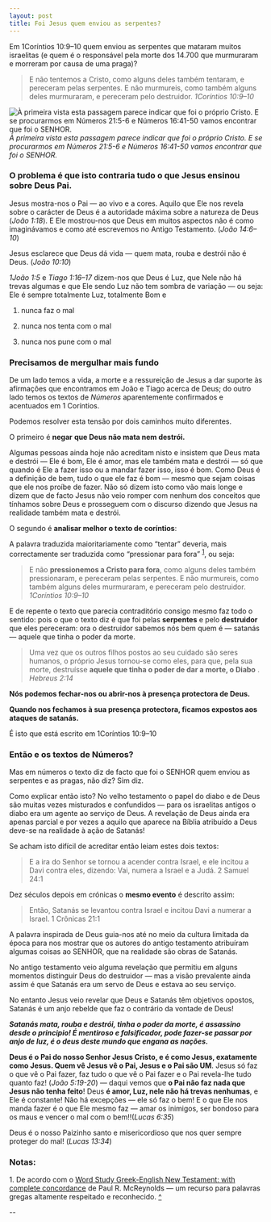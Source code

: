 ```yaml
---
layout: post
title: Foi Jesus quem enviou as serpentes?
---
```


Em 1Coríntios 10:9–10 quem enviou as serpentes que mataram muitos israelitas (e quem é o responsável pela morte dos 14.700 que murmuraram e morreram por causa de uma praga)?
> E não tentemos a Cristo, como alguns deles também tentaram, e pereceram pelas serpentes.
E não murmureis, como também alguns deles murmuraram, e pereceram pelo destruidor.
> *1Coríntios 10:9–10*

![À primeira vista esta passagem parece indicar que foi o próprio Cristo. E se procurarmos em *Números 21:5-6* e *Números 16:41-50* vamos encontrar que foi o SENHOR.](https://cdn-images-1.medium.com/max/2048/1*gtqYFTAXZ4KUHCSzBajKnQ.jpeg)*À primeira vista esta passagem parece indicar que foi o próprio Cristo. E se procurarmos em *Números 21:5-6* e *Números 16:41-50* vamos encontrar que foi o SENHOR.*

### O problema é que isto contraria tudo o que Jesus ensinou sobre Deus Pai.

Jesus mostra-nos o Pai — ao vivo e a cores. Aquilo que Ele nos revela sobre o carácter de Deus é a autoridade máxima sobre a natureza de Deus (*João 1:18*). E Ele mostrou-nos que Deus em muitos aspectos não é como imaginávamos e como até escrevemos no Antigo Testamento. (*João 14:6–10*)

Jesus esclarece que Deus dá vida — quem mata, rouba e destrói não é Deus. (*João 10:10*)

*1João 1:5* e *Tiago 1:16–17* dizem-nos que Deus é Luz, que Nele não há trevas algumas e que Ele sendo Luz não tem sombra de variação — ou seja: Ele é sempre totalmente Luz, totalmente Bom e

1. nunca faz o mal

1. nunca nos tenta com o mal

1. nunca nos pune com o mal

### Precisamos de mergulhar mais fundo

De um lado temos a vida, a morte e a ressureição de Jesus a dar suporte às afirmações que encontramos em João e Tiago acerca de Deus; do outro lado temos os textos de *Números* aparentemente confirmados e acentuados em 1 Coríntios.

Podemos resolver esta tensão por dois caminhos muito diferentes.

O primeiro é **negar** **que Deus não mata nem destrói.**

Algumas pessoas ainda hoje não acreditam nisto e insistem que Deus mata e destrói — Ele é bom, Ele é amor, mas ele também mata e destrói — só que quando é Ele a fazer isso ou a mandar fazer isso, isso é bom. Como Deus é a definição de bem, tudo o que ele faz é bom — mesmo que sejam coisas que ele nos proíbe de fazer. Não só dizem isto como vão mais longe e dizem que de facto Jesus não veio romper com nenhum dos conceitos que tínhamos sobre Deus e prosseguem com o discurso dizendo que Jesus na realidade também mata e destrói.

O segundo é **analisar melhor o texto de coríntios**:

A palavra traduzida maioritariamente como “tentar” deveria, mais correctamente ser traduzida como “pressionar para fora” <a name="footnote1-origin"></a><sup>[1](#footnote1 "De acordo com o Word Study Greek-English New Testament: with complete concordance de Paul R. McReynolds — um recurso para palavras gregas altamente respeitado e reconhecido.")</sup>, ou seja:
> E não **pressionemos a Cristo para fora**, como alguns deles também pressionaram, e pereceram pelas serpentes.
E não murmureis, como também alguns deles murmuraram, e pereceram pelo destruidor.
> *1Coríntios 10:9–10*

E de repente o texto que parecia contraditório consigo mesmo faz todo o sentido: pois o que o texto diz é que foi pelas **serpentes** e pelo **destruidor** que eles pereceram: ora o destruidor sabemos nós bem quem é — satanás — aquele que tinha o poder da morte.
> Uma vez que os outros filhos postos ao seu cuidado são seres humanos, o próprio Jesus tornou-se como eles, para que, pela sua morte, destruísse **aquele que tinha o poder de dar a morte, o Diabo** .
> *Hebreus 2:14*

**Nós podemos fechar-nos ou abrir-nos à presença protectora de Deus.**

**Quando nos fechamos à sua presença protectora, ficamos expostos aos ataques de satanás.**

É isto que está escrito em 1Coríntios 10:9–10

### Então e os textos de Números?

Mas em números o texto diz de facto que foi o SENHOR quem enviou as serpentes e as pragas, não diz? Sim diz.

Como explicar então isto? No velho testamento o papel do diabo e de Deus são muitas vezes misturados e confundidos — para os israelitas antigos o diabo era um agente ao serviço de Deus. A revelação de Deus ainda era apenas parcial e por vezes a aquilo que aparece na Bíblia atribuído a Deus deve-se na realidade à ação de Satanás!

Se acham isto difícil de acreditar então leiam estes dois textos:
> E a ira do Senhor se tornou a acender contra Israel, e ele incitou a Davi contra eles, dizendo: Vai, numera a Israel e a Judá.
> 2 Samuel 24:1

Dez séculos depois em crónicas o **mesmo evento** é descrito assim:
> Então, Satanás se levantou contra Israel e incitou Davi a numerar a Israel.
> 1 Crônicas 21:1

A palavra inspirada de Deus guia-nos até no meio da cultura limitada da época para nos mostrar que os autores do antigo testamento atribuíram algumas coisas ao SENHOR, que na realidade são obras de Satanás.

No antigo testamento veio alguma revelação que permitiu em alguns momentos distinguir Deus do destruidor — mas a visão prevalente ainda assim é que Satanás era um servo de Deus e estava ao seu serviço.

No entanto Jesus veio revelar que Deus e Satanás têm objetivos opostos, Satanás é um anjo rebelde que faz o contrário da vontade de Deus!

***Satanás mata, rouba e destrói, tinha o poder da morte, é assassino desde o principio! É mentiroso e falsificador, pode fazer-se passar por anjo de luz, é o deus deste mundo que engana as nações.***

**Deus é o Pai do nosso Senhor Jesus Cristo, e é como Jesus, exatamente como Jesus. Quem vê Jesus vê o Pai, Jesus e o Pai são UM**. Jesus só faz o que vê o Pai fazer, faz tudo o que vê o Pai fazer e o Pai revela-lhe tudo quanto faz! (*João 5:19-20*) — daqui vemos que **o Pai não faz nada que Jesus não tenha feito**! Deus **é amor, Luz, nele não há trevas nenhumas**, e Ele é constante! Não há excepções — ele só faz o bem! E o que Ele nos manda fazer é o que Ele mesmo faz — amar os inimigos, ser bondoso para os maus e vencer o mal com o bem!!(*Lucas 6:35*)

Deus é o nosso Paizinho santo e misericordioso que nos quer sempre proteger do mal! (*Lucas 13:34*)

### Notas:

<a name="footnote1"></a>1. De acordo com o [Word Study Greek-English New Testament: with complete concordance](https://www.amazon.com/Word-Study-Greek-English-New-Testament/dp/0842382909) de Paul R. McReynolds — um recurso para palavras gregas altamente respeitado e reconhecido. [^](#footnote1-origin)

--
